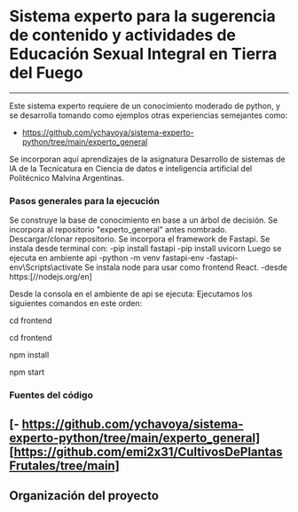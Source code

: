 # Sistema experto para la sugerencia de contenido y actividades de Educación Sexual Integral en Tierra del Fuego
------------------------
Este sistema experto requiere de un conocimiento moderado de python, y se desarrolla tomando como ejemplos otras experiencias semejantes como:
  - https://github.com/ychavoya/sistema-experto-python/tree/main/experto_general
 
Se incorporan aquí aprendizajes de la asignatura Desarrollo de sistemas de IA de la Tecnicatura en Ciencia de datos e inteligencia artificial del Politécnico Malvina Argentinas.

###  Pasos generales para la ejecución

Se construye la base de conocimiento en base a un árbol de decisión.
Se incorpora al repositorio "experto_general" antes nombrado.
Descargar/clonar repositorio.
Se incorpora el framework de Fastapi.
  Se instala desde terminal con:
    -pip install fastapi
    -pip install uvicorn
  Luego se ejecuta en ambiente api
    -python -m venv fastapi-env
    -fastapi-env\Scripts\activate
Se instala node para usar como frontend React.
  -desde https:[//nodejs.org/en]

Desde la consola en el ambiente de api se ejecuta:
Ejecutamos los siguientes comandos en este orden:

  cd frontend

  cd frontend

  npm install

  npm start

### Fuentes del código

[- https://github.com/ychavoya/sistema-experto-python/tree/main/experto_general]
[https://github.com/emi2x31/CultivosDePlantasFrutales/tree/main]
-----------------------
Organización del proyecto
------------
